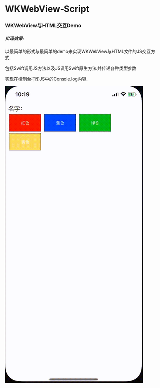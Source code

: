 # WKWebView-Script
<h3>WKWebView与HTML交互Demo</h3>

<h5>实现效果:</h5>

以最简单的形式与最简单的demo来实现WKWebView与HTML文件的JS交互方式.

包括Swift调用JS方法以及JS调用Swift原生方法.并传递各种类型参数

实现在控制台打印JS中的Console.log内容.

![效果图预览](https://github.com/WangLiquan/WKWebView-Script/raw/master/images/demonstration.gif)
